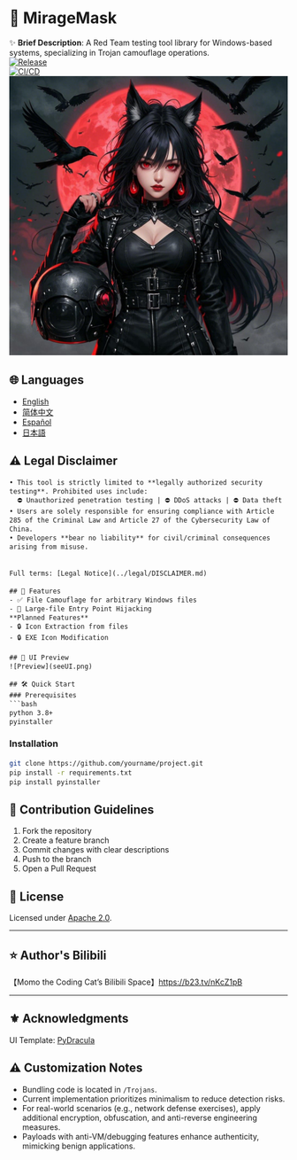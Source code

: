 # 🚀 MirageMask  
✨ **Brief Description**: A Red Team testing tool library for Windows-based systems, specializing in Trojan camouflage operations.  
[![Release](https://img.shields.io/github/v/release/yourname/project)](https://github.com/yourname/project)  
[![CI/CD](https://img.shields.io/github/actions/workflow/status/yourname/project/build.yml)](https://github.com/yourname/project/actions)  
![Preview](back.png)  

## 🌐 Languages  
- [English](README.en.md)  
- [简体中文](README.md)  
- [Español](README.es.md)  
- [日本語](README.ja.md)  

## ⚠️ **Legal Disclaimer**  
```text  
• This tool is strictly limited to **legally authorized security testing**. Prohibited uses include:  
  ⛔ Unauthorized penetration testing | ⛔ DDoS attacks | ⛔ Data theft  
• Users are solely responsible for ensuring compliance with Article 285 of the Criminal Law and Article 27 of the Cybersecurity Law of China.  
• Developers **bear no liability** for civil/criminal consequences arising from misuse.  

  
Full terms: [Legal Notice](../legal/DISCLAIMER.md)  

## 🌟 Features  
- ✅ File Camouflage for arbitrary Windows files  
- 🚄 Large-file Entry Point Hijacking  
**Planned Features**  
- 🔒 Icon Extraction from files  
- 🔒 EXE Icon Modification  

## 🔰 UI Preview  
![Preview](seeUI.png)  

## 🛠️ Quick Start  
### Prerequisites  
```bash  
python 3.8+  
pyinstaller  
```
  

### Installation  
```bash  
git clone https://github.com/yourname/project.git  
pip install -r requirements.txt  
pip install pyinstaller  
```
  

## 🤝 Contribution Guidelines  
1. Fork the repository  
2. Create a feature branch  
3. Commit changes with clear descriptions  
4. Push to the branch  
5. Open a Pull Request  

## 📜 License  
Licensed under [Apache 2.0](LICENSE).  

---  
## ⭐ Author's Bilibili  
【Momo the Coding Cat’s Bilibili Space】[https://b23.tv/nKcZ1pB ](https://b23.tv/nKcZ1pB ) 

---  
## ⚜️ Acknowledgments  
UI Template: [PyDracula](https://github.com/Wanderson-Magalhaes/PyDracula)  

## ⚠️ Customization Notes  
- Bundling code is located in `/Trojans`.  
- Current implementation prioritizes minimalism to reduce detection risks.  
- For real-world scenarios (e.g., network defense exercises), apply additional encryption, obfuscation, and anti-reverse engineering measures.  
- Payloads with anti-VM/debugging features enhance authenticity, mimicking benign applications.  

